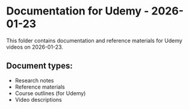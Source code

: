 # Documentation for Udemy - 2026-01-23

This folder contains documentation and reference materials for Udemy videos on 2026-01-23.

## Document types:
- Research notes
- Reference materials
- Course outlines (for Udemy)
- Video descriptions
